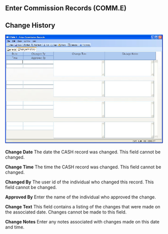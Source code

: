 ##  Enter Commission Records (COMM.E)

<PageHeader />

##  Change History

![](./COMM-E-2.jpg)

**Change Date** The date the CASH record was changed. This field cannot be
changed.  
  
**Change Time** The time the CASH record was changed. This field cannot be
changed.  
  
**Changed By** The user id of the individual who changed this record. This
field cannot be changed.  
  
**Approved By** Enter the name of the individual who approved the change.  
  
**Change Text** This field contains a listing of the changes that were made on
the associated date. Changes cannot be made to this field.  
  
**Change Notes** Enter any notes associated with changes made on this date and
time.  
  
  
<badge text= "Version 8.10.57" vertical="middle" />

<PageFooter />
